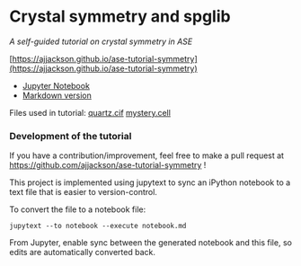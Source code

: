 # Crystal symmetry and spglib

_A self-guided tutorial on crystal symmetry in ASE_

[https://ajjackson.github.io/ase-tutorial-symmetry](https://ajjackson.github.io/ase-tutorial-symmetry)

- [Jupyter Notebook](https://github.com/ajjackson/ase-tutorial-symmetry/blob/master/ase-symmetry.ipynb)
- [Markdown version](https://github.com/ajjackson/ase-tutorial-symmetry/blob/master/ase-symmetry.md)

Files used in tutorial:
[quartz.cif](https://github.com/ajjackson/ase-tutorial-symmetry/blob/master/quartz.cif)
[mystery.cell](https://github.com/ajjackson/ase-tutorial-symmetry/blob/master/mystery.cell)

### Development of the tutorial

If you have a contribution/improvement, feel free to make a pull request at https://github.com/ajjackson/ase-tutorial-symmetry !

This project is implemented using jupytext to sync an iPython notebook
to a text file that is easier to version-control.

To convert the file to a notebook file:

    jupytext --to notebook --execute notebook.md 

From Jupyter, enable sync between the generated notebook and this
file, so edits are automatically converted back.
